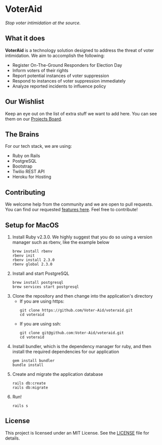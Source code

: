 # VoterAid

*Stop voter intimidation at the source.*

## What it does

**VoterAid** is a technology solution designed to address the threat of voter intimidation. We aim to accomplish the following:

- Register On-The-Ground Responders for Election Day
- Inform voters of their rights
- Report potential instances of voter suppression
- Respond to instances of voter suppression immediately
- Analyze reported incidents to influence policy

## Our Wishlist

Keep an eye out on the list of extra stuff we want to add here. You can see them on our [Projects Board](https://github.com/Voter-Aid/voteraid/projects/2).

## The Brains

For our tech stack, we are using:
- Ruby on Rails
- PostgreSQL
- Bootstrap
- Twilio REST API
- Heroku for Hosting

## Contributing

We welcome help from the community and we are open to pull requests. You can find our requested [features here](https://github.com/Voter-Aid/voteraid/projects/2). Feel free to contribute!

## Setup for MacOS
1. Install Ruby v2.3.0. We highly suggest that you do so using a version manager such as rbenv, like the example below
    ```
    brew install rbenv
    rbenv init
    rbenv install 2.3.0
    rbenv global 2.3.0
    ```
2. Install and start PostgreSQL
    ```
    brew install postgresql
    brew services start postgresql
    ```
3. Clone the repository and then change into the application's directory
    - If you are using https:
        ```
        git clone https://github.com/Voter-Aid/voteraid.git
        cd voteraid
        ```
    - If you are using ssh:
        ```
        git clone git@github.com:Voter-Aid/voteraid.git
        cd voteraid
        ```
4. Install bundler, which is the dependency manager for ruby, and then install the required dependencies for our application
    ```
    gem install bundler
    bundle install
    ```
5. Create and migrate the application database
    ```
    rails db:create
    rails db:migrate
    ```
6. Run!
    ```
    rails s
    ```

## License
This project is licensed under an MIT License. See the [LICENSE](LICENSE.txt) file for details.
